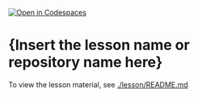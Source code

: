 [![Open in Codespaces](https://classroom.github.com/assets/launch-codespace-2972f46106e565e64193e422d61a12cf1da4916b45550586e14ef0a7c637dd04.svg)](https://classroom.github.com/open-in-codespaces?assignment_repo_id=19272065)
# {Insert the lesson name or repository name here}

To view the lesson material, see [./lesson/README.md](./lesson/README.md)